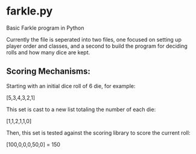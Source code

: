 # farkle.py
Basic Farkle program in Python

Currently the file is seperated into two files, one focused on setting up player order and classes, and a second to build the program for deciding rolls and how many dice are kept.


## Scoring Mechanisms:

Starting with an initial dice roll of 6 die, for example:

[5,3,4,3,2,1]

This set is cast to a new list totaling the number of each die:

[1,1,2,1,1,0]

Then, this set is tested against the scoring library to score the current roll:

[100,0,0,0,50,0] = 150